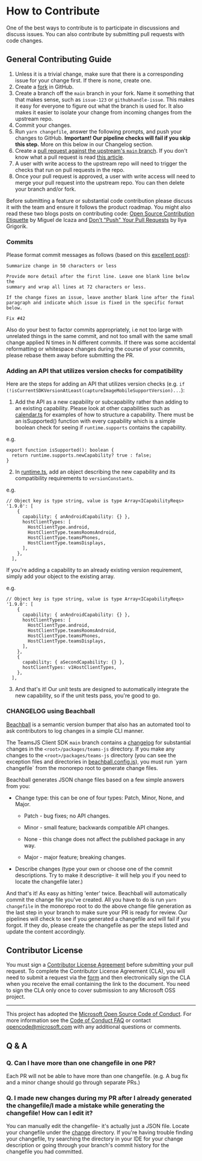 # How to Contribute

One of the best ways to contribute is to participate in discussions and discuss issues. You can also contribute by submitting pull requests with code changes.

## General Contributing Guide

1. Unless it is a trivial change, make sure that there is a corresponding issue for your change first. If there is none, create one.
2. Create a [fork](https://docs.github.com/en/pull-requests/collaborating-with-pull-requests/working-with-forks) in GitHub.
3. Create a branch off the `main` branch in your fork. Name it something that that makes sense, such as `issue-123` or `githubhandle-issue`. This makes it easy for everyone to figure out what the branch is used for. It also makes it easier to isolate your change from incoming changes from the upstream repo.
4. Commit your changes.
5. Run `yarn changefile`, answer the following prompts, and push your changes to GitHub. **Important! Our pipeline checks will fail if you skip this step.** More on this below in our Changelog section.
6. Create a [pull request against the upstream's `main` branch](https://docs.github.com/en/pull-requests/collaborating-with-pull-requests/proposing-changes-to-your-work-with-pull-requests/creating-a-pull-request-from-a-fork). If you don't know what a pull request is read [this article](https://help.github.com/articles/using-pull-requests).
7. A user with write access to the upstream repo will need to trigger the checks that run on pull requests in the repo.
8. Once your pull request is approved, a user with write access will need to merge your pull request into the upstream repo. You can then delete your branch and/or fork.

Before submitting a feature or substantial code contribution please discuss it with the team and ensure it follows the product roadmap. You might also read these two blogs posts on contributing code: [Open Source Contribution Etiquette](http://tirania.org/blog/archive/2010/Dec-31.html) by Miguel de Icaza and [Don't "Push" Your Pull Requests](http://www.igvita.com/2011/12/19/dont-push-your-pull-requests/) by Ilya Grigorik.

### Commits

Please format commit messages as follows (based on this [excellent post](http://tbaggery.com/2008/04/19/a-note-about-git-commit-messages.html)):

```
Summarize change in 50 characters or less

Provide more detail after the first line. Leave one blank line below the
summary and wrap all lines at 72 characters or less.

If the change fixes an issue, leave another blank line after the final
paragraph and indicate which issue is fixed in the specific format
below.

Fix #42
```

Also do your best to factor commits appropriately, i.e not too large with unrelated
things in the same commit, and not too small with the same small change applied N
times in N different commits. If there was some accidental reformatting or whitespace
changes during the course of your commits, please rebase them away before submitting
the PR.

### Adding an API that utilizes version checks for compatibility

Here are the steps for adding an API that utilizes version checks (e.g. `if (!isCurrentSDKVersionAtLeast(captureImageMobileSupportVersion)...`):

1. Add the API as a new capability or subcapability rather than adding to an existing capability. Please look at other capabilities such as [calendar.ts](packages/teams-js/src/public/calendar.ts) for examples of how to structure a capability. There must be an isSupported() function with every capability which is a simple boolean check for seeing if `runtime.supports` contains the capability.

e.g.

```
export function isSupported(): boolean {
  return runtime.supports.newCapability? true : false;
}
```

2. In [runtime.ts](packages/teams-js/src/public/runtime.ts), add an object describing the new capability and its compatibility requirements to `versionConstants`.

e.g.

```
// Object key is type string, value is type Array<ICapabilityReqs>
'1.9.0': [
    {
      capability: { anAndroidCapability: {} },
      hostClientTypes: [
        HostClientType.android,
        HostClientType.teamsRoomsAndroid,
        HostClientType.teamsPhones,
        HostClientType.teamsDisplays,
      ],
    },
  ],
```

If you're adding a capability to an already existing version requirement, simply add your object to the existing array.

e.g.

```
// Object key is type string, value is type Array<ICapabilityReqs>
'1.9.0': [
    {
      capability: { anAndroidCapability: {} },
      hostClientTypes: [
        HostClientType.android,
        HostClientType.teamsRoomsAndroid,
        HostClientType.teamsPhones,
        HostClientType.teamsDisplays,
      ],
    },
    {
      capability: { aSecondCapability: {} },
      hostClientTypes: v1HostClientTypes,
    },
  ],
```

3. And that's it! Our unit tests are designed to automatically integrate the new capability, so if the unit tests pass, you're good to go.

### CHANGELOG using Beachball

[Beachball](https://microsoft.github.io/beachball/) is a semantic version bumper that also has an automated tool to ask contributors to log changes in a simple CLI manner.

The TeamsJS Client SDK `main` branch contains a [changelog](./packages/teams-js/CHANGELOG.md) for substantial changes in the `<root>/packages/teams-js` directory. If you make any changes to the `<root>/packages/teams-js` directory (you can see the exception files and directories in [beachball.config.js](./beachball.config.js`)), you must run `yarn changefile` from the monorepo root to generate change files.

Beachball generates JSON change files based on a few simple answers from you:

- Change type: this can be one of four types: Patch, Minor, None, and Major.

  - Patch - bug fixes; no API changes.

  - Minor - small feature; backwards compatible API changes.

  - None - this change does not affect the published package in any way.

  - Major - major feature; breaking changes.

- Describe changes (type your own or choose one of the commit descriptions. Try to make it descriptive- it will help you if you need to locate the changefile later.)

And that's it! As easy as hitting 'enter' twice. Beachball will automatically commit the change file you've created. All you have to do is run `yarn changefile` in the monorepo root to do the above change file generation as the last step in your branch to make sure your PR is ready for review. Our pipelines will check to see if you generated a changefile and will fail if you forgot. If they do, please create the changefile as per the steps listed and update the content accordingly.

## Contributor License

You must sign a [Contributor License Agreement](https://cla.microsoft.com/) before submitting your pull request. To complete the Contributor License Agreement (CLA), you will need to submit a request via the [form](https://cla.microsoft.com/) and then electronically sign the CLA when you receive the email containing the link to the document. You need to sign the CLA only once to cover submission to any Microsoft OSS project.

---

This project has adopted the [Microsoft Open Source Code of Conduct](https://opensource.microsoft.com/codeofconduct/). For more information see the [Code of Conduct FAQ](https://opensource.microsoft.com/codeofconduct/faq/) or contact [opencode@microsoft.com](mailto:opencode@microsoft.com) with any additional questions or comments.

## Q & A

### Q. Can I have more than one changefile in one PR?

Each PR will not be able to have more than one changefile. (e.g. A bug fix and a minor change should go through separate PRs.)

### Q. I made new changes during my PR after I already generated the changefile/I made a mistake while generating the changefile! How can I edit it?

You can manually edit the changefile- it's actually just a JSON file. Locate your changefile under the [change](./change) directory. If you're having trouble finding your changefile, try searching the directory in your IDE for your change description or going through your branch's commit history for the changefile you had committed.
